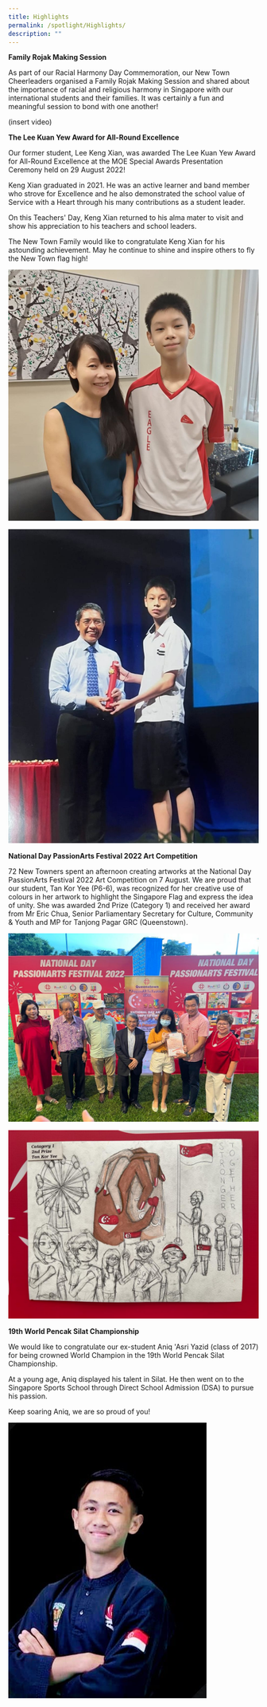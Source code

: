 ```yaml
---
title: Highlights
permalink: /spotlight/Highlights/
description: ""
---
```

**Family Rojak Making Session**

As part of our Racial Harmony Day Commemoration, our New Town Cheerleaders organised a Family Rojak Making Session and shared about the importance of racial and religious harmony in Singapore with our international students and their families.
It was certainly a fun and meaningful session to bond with one another!

(insert video)

**The Lee Kuan Yew Award for All-Round Excellence**

Our former student, Lee Keng Xian, was awarded The Lee Kuan Yew Award for All-Round Excellence at the MOE Special Awards Presentation Ceremony held on 29 August 2022!

Keng Xian graduated in 2021. He was an active learner and band member who strove for Excellence and he also demonstrated the school value of Service with a Heart through his many contributions as a student leader.

On this Teachers' Day, Keng Xian returned to his alma mater to visit and show his appreciation to his teachers and school leaders.

The New Town Family would like to congratulate Keng Xian for his astounding achievement. May he continue to shine and inspire others to fly the New Town flag high!

![](/images/Spotlight/Achievement%20_ex%20student%2001.jpg)

![](/images/Spotlight/Achievement%20_ex%20student%2002.png)

**National Day PassionArts Festival 2022 Art Competition**

72 New Towners spent an afternoon creating artworks at the National Day PassionArts Festival 2022 Art Competition on 7 August. We are proud that our student, Tan Kor Yee (P6-6), was recognized for her creative use of colours in her artwork to highlight the Singapore Flag and express the idea of unity. She was awarded  2nd Prize (Category 1) and received her award from Mr Eric Chua, Senior Parliamentary Secretary for Culture, Community & Youth and MP for Tanjong Pagar GRC (Queenstown).

![](/images/Spotlight/Achievement%20_arts_03.jpg)

![](/images/Spotlight/Achievement%20_arts_04.jpg)

**19th World Pencak Silat Championship**

We would like to congratulate our ex-student Aniq 'Asri Yazid (class of 2017) for being crowned World Champion in the 19th World Pencak Silat Championship.

At a young age, Aniq displayed his talent in Silat. He then went on to the Singapore Sports School through Direct School Admission (DSA) to pursue his passion.

Keep soaring Aniq, we are so proud of you!

![](/images/Spotlight/Achievement%20_ex%20student%2005.jpg)